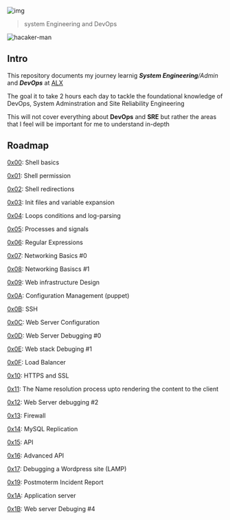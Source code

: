 ![img](https://assets.imaginablefutures.com/media/images/ALX_Logo.max-200x150.png)
  > system Engineering and DevOps

![hacaker-man](https://media0.giphy.com/media/JTTAjM197sku8MgrRa/200w.webp?cid=ecf05e47fkavo7b3gjn4ejg918f4maqthwos5wq4h64kgm2w&rid=200w.webp&ct=g)
## Intro 

This repository documents my journey learnig *__System Engineering__/Admin* and *__DevOps__* at [ALX](alxafrica.com)

The goal it to take 2 hours each day to tackle the foundational knowledge of DevOps, System Adminstration and Site Reliability Engineering

This will not cover everything about __DevOps__ and __SRE__ but rather the areas that I feel will be important for me to understand in-depth

## Roadmap 
[0x00](./0x00-shell_basics/): Shell basics

[0x01](./0x01-shell_permissions): Shell permission

[0x02](./0x02-shell_redirections): Shell redirections

[0x03](./0x03-shell_variables_expansions): Init files and variable expansion

[0x04](./0x04-loops_conditions_and_parsing): Loops conditions and log-parsing

[0x05](./0x05-processes_and_signals): Processes and signals

[0x06](./0x06-regular_expressions): Regular Expressions

[0x07](./0x07-networking_basics): Networking Basics #0

[0x08](./0x08-networking_basics_2): Networking Basiscs #1

[0x09](./0x09-web_infrastructure_design): Web infrastructure Design

[0x0A](./0x0A-configuration_management): Configuration Management (puppet)

[0x0B](./0x0B-ssh): SSH

[0x0C](./0x0C-web_server): Web Server Configuration

[0x0D](./0x0D-web_stack_debugging_0): Web Server Debugging #0

[0x0E](./0x0E-web_stack_debugging_1): Web stack Debuging #1

[0x0F](./0x0F-load_balancer): Load Balancer

[0x10](./0x10-https_ssl): HTTPS and SSL

[0x11](./0x11-what_happens_when_your_type_google_com_in_your_browser_and_press_enter): The Name resolution process upto rendering the content to the client

[0x12](./0x12-web_stack_debugging_2): Web Server debugging #2

[0x13](./0x13-firewall): Firewall

[0x14](./0x14-mysql): MySQL Replication

[0x15](./0x15-api): API

[0x16](./0x16-api_advanced): Advanced API

[0x17](./0x17-web_stack_debugging_3): Debugging a Wordpress site (LAMP)

[0x19](./0x19-postmortem): Postmoterm Incident Report

[0x1A](./0x1A-application_server): Application server

[0x1B](./0x1B-web_stack_debugging_4): Web server Debuging #4